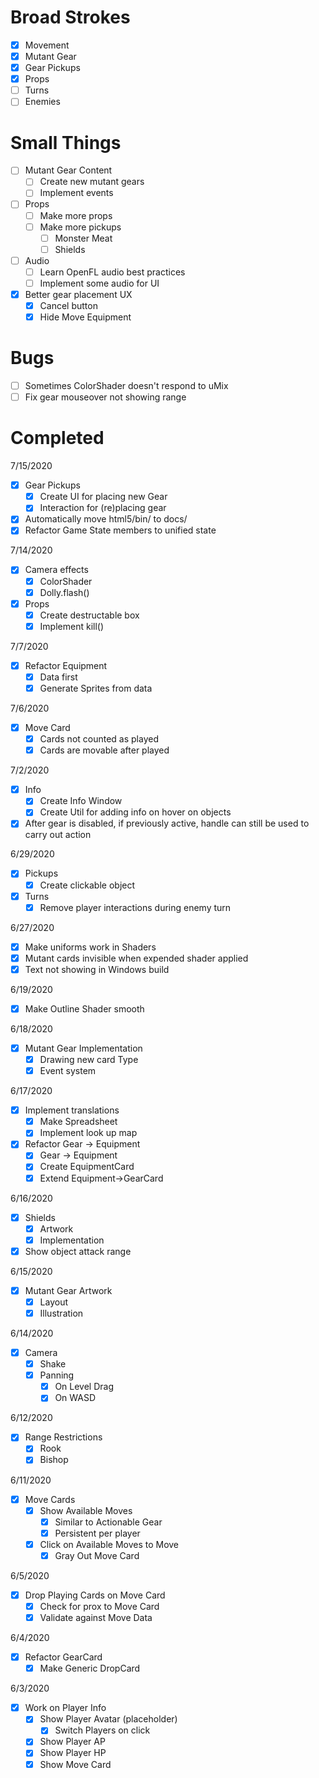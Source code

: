 # Broad Strokes

- [x] Movement
- [x] Mutant Gear
- [x] Gear Pickups
- [x] Props
- [ ] Turns
- [ ] Enemies

# Small Things

- [ ] Mutant Gear Content
  - [ ] Create new mutant gears
  - [ ] Implement events

- [ ] Props
  - [ ] Make more props
  - [ ] Make more pickups
    - [ ] Monster Meat
    - [ ] Shields

- [ ] Audio
  - [ ] Learn OpenFL audio best practices
  - [ ] Implement some audio for UI

- [x] Better gear placement UX
  - [x] Cancel button
  - [x] Hide Move Equipment

# Bugs

- [ ] Sometimes ColorShader doesn't respond to uMix
- [ ] Fix gear mouseover not showing range

# Completed

7/15/2020
- [x] Gear Pickups
  - [x] Create UI for placing new Gear
  - [x] Interaction for (re)placing gear
- [x] Automatically move html5/bin/ to docs/
- [x] Refactor Game State members to unified state

7/14/2020
- [x] Camera effects
  - [x] ColorShader
  - [x] Dolly.flash()
- [x] Props
  - [x] Create destructable box
  - [x] Implement kill()

7/7/2020
- [x] Refactor Equipment
  - [x] Data first
  - [x] Generate Sprites from data

7/6/2020
- [x] Move Card
  - [x] Cards not counted as played
  - [x] Cards are movable after played

7/2/2020
- [x] Info
  - [x] Create Info Window
  - [x] Create Util for adding info on hover on objects
- [x] After gear is disabled, if previously active, handle can still be used to carry out action

6/29/2020
- [x] Pickups
  - [x] Create clickable object
- [x] Turns
  - [x] Remove player interactions during enemy turn

6/27/2020
- [x] Make uniforms work in Shaders
- [x] Mutant cards invisible when expended shader applied
- [x] Text not showing in Windows build

6/19/2020
- [x] Make Outline Shader smooth

6/18/2020
- [x] Mutant Gear Implementation
  - [x] Drawing new card Type
  - [x] Event system

6/17/2020
- [x] Implement translations
  - [x] Make Spreadsheet
  - [x] Implement look up map
- [x] Refactor Gear -> Equipment
  - [x] Gear -> Equipment
  - [x] Create EquipmentCard
  - [x] Extend Equipment->GearCard

6/16/2020
- [x] Shields
  - [x] Artwork
  - [x] Implementation
- [x] Show object attack range

6/15/2020
- [x] Mutant Gear Artwork
  - [x] Layout
  - [x] Illustration

6/14/2020
- [x] Camera
  - [x] Shake
  - [x] Panning
    - [x] On Level Drag
    - [x] On WASD

6/12/2020
- [x] Range Restrictions
  - [x] Rook
  - [x] Bishop

6/11/2020
- [x] Move Cards
  - [x] Show Available Moves
    - [x] Similar to Actionable Gear
    - [x] Persistent per player
  - [x] Click on Available Moves to Move
    - [x] Gray Out Move Card

6/5/2020
- [x] Drop Playing Cards on Move Card
  - [x] Check for prox to Move Card
  - [X] Validate against Move Data

6/4/2020
- [x] Refactor GearCard
  - [x] Make Generic DropCard

6/3/2020

- [x] Work on Player Info
  - [x] Show Player Avatar (placeholder)
    - [x] Switch Players on click
  - [x] Show Player AP
  - [x] Show Player HP
  - [x] Show Move Card